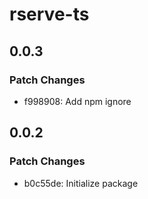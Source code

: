 # rserve-ts

## 0.0.3

### Patch Changes

- f998908: Add npm ignore

## 0.0.2

### Patch Changes

- b0c55de: Initialize package
